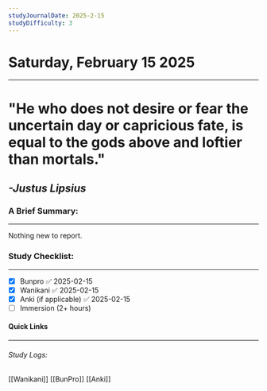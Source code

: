 ```yaml
---
studyJournalDate: 2025-2-15
studyDifficulty: 3
---
```


# Saturday, February 15 2025
---
# "He who does not desire or fear the uncertain day or capricious fate, is equal to the gods above and loftier than mortals."

## *-Justus Lipsius*


### A Brief Summary:
---
Nothing new to report.

### Study Checklist:
---
- [x] Bunpro ✅ 2025-02-15
- [x] Wanikani ✅ 2025-02-15
- [x] Anki (if applicable) ✅ 2025-02-15
- [ ] Immersion (2+ hours)

#### Quick Links
---
###### Study Logs:
[[Wanikani]]
[[BunPro]]
[[Anki]]